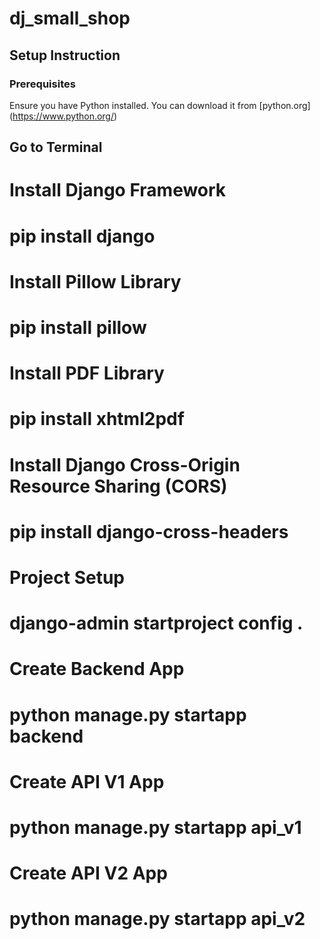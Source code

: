 # dj_small_shop

## Setup Instruction

### Prerequisites

Ensure you have Python installed. You can download it from [python.org] (https://www.python.org/)
 
## Go to Terminal

# Install Django Framework
# pip install django

# Install Pillow Library
# pip install pillow

# Install PDF Library
# pip install xhtml2pdf

# Install Django Cross-Origin Resource Sharing (CORS)
# pip install django-cross-headers

# Project Setup
# django-admin startproject config .

# Create Backend App
# python manage.py startapp backend

# Create API V1 App
# python manage.py startapp api_v1

# Create API V2 App
# python manage.py startapp api_v2